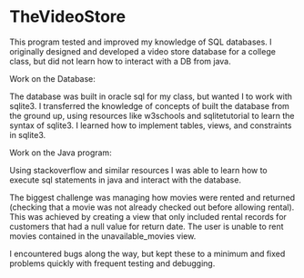 # TheVideoStore

This program tested and improved my knowledge of SQL databases. 
I originally designed and developed a video store database for a college class, but did not learn how to interact with a DB from java.

Work on the Database:

The database was built in oracle sql for my class, but wanted I to work with sqlite3. 
I transferred the knowledge of concepts of built the database from the ground up, using resources like w3schools and sqlitetutorial to learn the syntax of sqlite3. 
I learned how to implement tables, views, and constraints in sqlite3.


Work on the Java program:

Using stackoverflow and similar resources I was able to learn how to execute sql statements in java and interact with the database. 

The biggest challenge was managing how movies were rented and returned (checking that a movie was not already checked out before allowing rental). 
This was achieved by creating a view that only included rental records for customers that had a null value for return date.
The user is unable to rent movies contained in the unavailable_movies view. 

I encountered bugs along the way, but kept these to a minimum and fixed problems quickly with frequent testing and debugging. 
